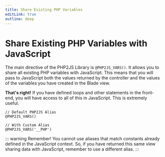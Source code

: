 ```yaml
---
title: Share Existing PHP Variables
editLink: true
outline: deep
---
```


# Share Existing PHP Variables with JavaScript

The main directive of the PHP2JS Library is `@PHP2JS_VARS()`. It allows you to share all existing PHP variables with JavaScript. This means that you will pass to JavaScript both the values returned by the controller and the values of the variables you have created in the Blade view.

**That's right!** If you have defined loops and other statements in the front-end, you will have access to all of this in JavaScript. This is extremely useful.

```blade
// Default PHP2JS Alias
@PHP2JS_VARS() 

// With Custom Alias
@PHP2JS_VARS('__PHP')
```

::: warning Remember!
You cannot use aliases that match constants already defined in the JavaScript context. So, if you have returned this same view sharing data with JavaScript, remember to use a different alias.
:::